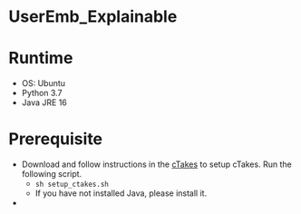 # UserEmb_Explainable



# Runtime

* OS: Ubuntu
* Python 3.7
* Java JRE 16


# Prerequisite

* Download and follow instructions in the [cTakes](https://ctakes.apache.org/downloads.cgi) to setup cTakes. Run the following script.
    * `sh setup_ctakes.sh`
    * If you have not installed Java, please install it.
* 

